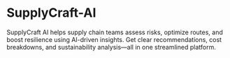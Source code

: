# SupplyCraft-AI
SupplyCraft AI helps supply chain teams assess risks, optimize routes, and boost resilience using AI-driven insights. Get clear recommendations, cost breakdowns, and sustainability analysis—all in one streamlined platform.
